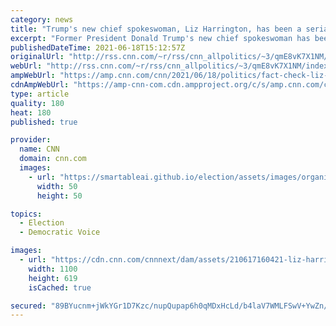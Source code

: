 ```yaml
---
category: news
title: "Trump's new chief spokeswoman, Liz Harrington, has been a serial promoter of election lies"
excerpt: "Former President Donald Trump's new chief spokeswoman has been a serial promoter of lies about the 2020 election.\n    \n"
publishedDateTime: 2021-06-18T15:12:57Z
originalUrl: "http://rss.cnn.com/~r/rss/cnn_allpolitics/~3/qmE8vK7X1NM/index.html"
webUrl: "http://rss.cnn.com/~r/rss/cnn_allpolitics/~3/qmE8vK7X1NM/index.html"
ampWebUrl: "https://amp.cnn.com/cnn/2021/06/18/politics/fact-check-liz-harrington-trump-spokeswoman-election/index.html"
cdnAmpWebUrl: "https://amp-cnn-com.cdn.ampproject.org/c/s/amp.cnn.com/cnn/2021/06/18/politics/fact-check-liz-harrington-trump-spokeswoman-election/index.html"
type: article
quality: 180
heat: 180
published: true

provider:
  name: CNN
  domain: cnn.com
  images:
    - url: "https://smartableai.github.io/election/assets/images/organizations/cnn.com-50x50.jpg"
      width: 50
      height: 50

topics:
  - Election
  - Democratic Voice

images:
  - url: "https://cdn.cnn.com/cnnnext/dam/assets/210617160421-liz-harrington-screengrab-super-tease.jpg"
    width: 1100
    height: 619
    isCached: true

secured: "89BYucnm+jWkYGr1D7Kzc/nupQupap6h0qMDxHcLd/b4laV7WMLFSwV+YwZn/ViRBjdiTWom36Z1OMmib0+9M9DI1/1cmk4ySdz9mSSxZxHIdeZoRT17OEg5J+rUibf9DhF8CMF3DFZCOl+OR/1MS9v8hbvu0imoWCURUgT9WQthlSGn3wWgmBYzMiqTcGx2m05ZCZ7WBgfHernH6KDy8QtTDwean+KTbf7kJram0wMd60cfOsZneSbanZH6JCKtq534gUEe9NUJemNPNjc6ZHDRdGka1EhtDcmCy9LYIporxulUFO/harus2JqsqOb+o4nRpvtzbRH+beAGAq5RfmPXUmfTd2j630bOr93Yz68=;FVoW9ECRCcrt7ybylDnzpg=="
---
```


